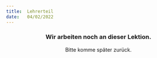 ```yaml
---
title:  Lehrerteil
date:   04/02/2022
---
```


### <center>Wir arbeiten noch an dieser Lektion.</center>
<center>Bitte komme später zurück.</center>